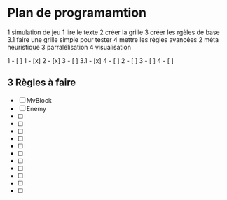 # Plan de programamtion

1 simulation de jeu
	1 lire le texte
	2 créer la grille
	3 créer les rgèles de base
	3.1 faire une grille simple pour tester
	4 mettre les règles avancées
2 méta heuristique
3 parralélisation
4 visualisation


1 - [ ]
	1 - [x]
	2 - [x]
	3 - [ ]
	3.1 - [x]
	4 - [ ]
2 - [ ]
3 - [ ]
4 - [ ]

## 3 Règles à faire
- [ ] MvBlock
- [ ] Enemy
- [ ] 
- [ ]
- [ ]
- [ ]
- [ ]
- [ ]
- [ ]
- [ ]
- [ ]
- [ ]
- [ ]
